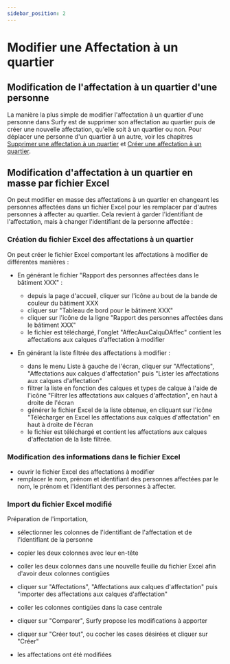 ```yaml
---
sidebar_position: 2
---
```

# Modifier une Affectation à un quartier

## Modification de l'affectation à un quartier d'une personne

La manière la plus simple de modifier l'affectation à un quartier d'une personne dans Surfy est de supprimer son affectation au quartier puis de créer une nouvelle affectation, qu'elle soit à un quartier ou non.
Pour déplacer une personne d'un quartier à un autre, voir les chapitres [Supprimer une affectation à un quartier](/en/docs/tutorials/affectations/dimensiontoperson/delete.md) et [Créer une affectation à un quartier](/en/docs/tutorials/affectations/dimensiontoperson/create.md).


## Modification d'affectation à un quartier en masse par fichier Excel

On peut modifier en masse des affectations à un quartier en changeant les personnes affectées dans un fichier Excel pour les remplacer par d'autres personnes à affecter au quartier. Cela revient à garder l'identifiant de l'affectation, mais à changer l'identifiant de la personne affectée :

### Création du fichier Excel des affectations à un quartier

On peut créer le fichier Excel comportant les affectations à modifier de différentes manières :

-   En générant le fichier "Rapport des personnes affectées dans le bâtiment XXX" : 

    -   depuis la page d'accueil, cliquer sur l'icône au bout de la bande de couleur du bâtiment XXX
    -   cliquer sur "Tableau de bord pour le bâtiment XXX"
    -   cliquer sur l'icône de la ligne "Rapport des personnes affectées dans le bâtiment XXX" 
    -   le fichier est téléchargé, l'onglet "AffecAuxCalquDAffec" contient les affectations aux calques d'affectation à modifier

-   En générant la liste filtrée des affectations à modifier :

    -   dans le menu Liste à gauche de l'écran, cliquer sur "Affectations", "Affectations aux calques d'affectation" puis "Lister les affectations aux calques d'affectation"
    -  filtrer la liste en fonction des calques et types de calque à l'aide de l'icône "Filtrer les affectations aux calques d'affectation", en haut à droite de l'écran
    -  générer le fichier Excel de la liste obtenue, en cliquant sur l'icône "Télécharger en Excel les affectations aux calques d'affectation" en haut à droite de l'écran
    -   le fichier est téléchargé et contient les affectations aux calques d'affectation de la liste filtrée.


### Modification des informations dans le fichier Excel

-   ouvrir le fichier Excel des affectations à modifier
-   remplacer le nom, prénom et identifiant des personnes affectées par le nom, le prénom et l'identifiant des personnes à affecter.


### Import du fichier Excel modifié

Préparation de l'importation,

-   sélectionner les colonnes de l'identifiant de l'affectation et de l'identifiant de la personne
-   copier les deux colonnes avec leur en-tête
-   coller les deux colonnes dans une nouvelle feuille du fichier Excel afin d'avoir deux colonnes contigües

-   cliquer sur "Affectations", "Affectations aux calques d'affectation" puis "importer des affectations aux calques d'affectation"
-   coller les colonnes contigües dans la case centrale
-   cliquer sur "Comparer", Surfy propose les modifications à apporter
-   cliquer sur "Créer tout", ou cocher les cases désirées et cliquer sur "Créer"
-   les affectations ont été modifiées

